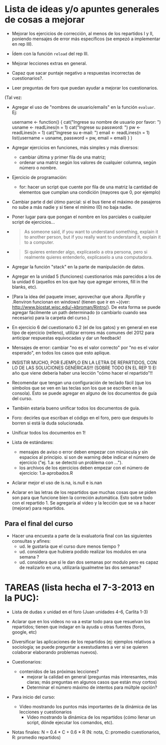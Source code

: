 Lista de ideas y/o apuntes generales de cosas a mejorar
=======================================================

* Mejorar los ejercicios de corrección, al menos de los repartidos I y II, poniendo mensajes de error más específicos (se empezó a implementar en rep III).

* Ídem con la función `reload` del rep III.

* Mejorar lecciones extras en general.

* Capaz que sacar puntaje negativo a respuestas incorrectas de cuestionarios?.

* Leer preguntas de foro que puedan ayudar a mejorar los cuestionarios.

(Tal vez:
* Agregar el uso de "nombres de usuario/emails" en la función `evaluar`. Ej:

    username <- function() {
      cat("Ingrese su nombre de usuario por favor: ")
      usname <- readLines(n = 1)
      cat("Ingrese su password: ")
      pw <- readLines(n = 1)
      cat("Ingrese su e-mail: ")
      email <- readLines(n = 1)
      list(username = usname, password = pw, email = email)
    }
)

* Agregar ejercicios en funciones, más simples y más diversos:
  - cambiar última y primer fila de una matriz;
  - ordenar una matriz según los valores de cualquier columna, según número o nombre.

* Ejercicio de programación:
  - for: hacer un script que cuente por fila de una matriz la cantidad de elementos que cumplan una condición (mayores que 0, por ejemplo)

* Cambiar parte d del útimo parcial: si el bus tiene el máximo de pasajeros no sube a más nadie y si tiene el mínimo (0) no baja nadie.

* Poner lugar para que pongan el nombre en los parciales o cualquier script de ejercicios...


* > As someone said, if you want to understand something, explain it to another person, but if you really want to understand it, explain it to a computer.

* > Si quieres entender algo, explícaselo a otra persona, pero si realmente quieres entenderlo, explícaselo a una computadora.

* Agregar la función "stack" en la parte de manipulación de datos.

* Agregar en la unidad 5 (funciones) cuestionarios más parecidos a los de la unidad 6 (aquellos en los que hay que agregar errores, fill in the blanks, etc).

* [Para la idea del paquete imser, aprovechar que ahora .Rprofile y .Renviron funcionan en windows! (tienen que ir en ~)(ver: http://www.biostat.wisc.edu/~kbroman/Rintro/). De esta forma se puede agregar fácilmente un path determinado (o cambiarlo cuando sea necesario) para la carpeta del curso.]

* En ejercicio 6 del cuestionario 6.2 (el de los gatos) y en general en ese tipo de ejercicio (relleno), utilizar errores más comunes del 2012 para anticipar respuestas equivocadas y dar un feedback!

* Mensajes de error: cambiar "no es el valor correcto" por "no es el valor esperado", en todos los casos que esto aplique.

* INSISTIR MUCHO, POR EJEMPLO EN LA LETRA DE REPARTIDOS, CON LO DE LAS SOLUCIONES GENÉRICAS!!! (SOBRE TODO EN EL REP 1)
  El año que viene debería haber una lección "cómo hacer el repartido"!!

* Recomendar que tengan una configuración de teclado fácil (que los símbolos que se ven en las teclas son los que se escriben en la consola). Esto se puede agregar en alguno de los documentos de guía del curso.

* También estaría bueno unificar todos los documentos de guía.

* Foro: decirles que escriban el código en el foro, pero que después lo borren si está la duda solucionada.

* Unificar todos los documentos en 1!

* Lista de estándares:

  - mensajes de aviso o error deben empezar con minúscula y sin espacios al principio. si son de warning debe indicar el número de ejercicio ("ej. 1.a: se detectó un problema con ...").
  - los archivos de los ejercicios deben empezar con el número de ejercicio: 1.a-aprobados.R

* Aclarar mejor el uso de is.na, is.null e is.nan

* Aclarar en las letras de los repartidos que muchas cosas que se piden son para que funcione bien la correción automática. Esto sobre todo con el repartido 1. Se agregaría al video y la lección que se va a hacer (mejorar) para repartidos.

Para el final del curso
-----------------------

* Hacer una encuesta a parte de la evaluatoria final con las siguientes consultas y afines:
	- ud. le gustaria que el curso dure menos tiempo ?
	- ud. considera que hubiera podido realizar los modulos en una semana ?
	- ud. considera que si le dan dos semanas por modulo pero es capaz de realizarlo en una, utilizaría igualmetne las dos semanas?


TAREAS (lista hecha el 7-3-2013 en la PUC):
===========================================

* Lista de dudas x unidad en el foro (Juan unidades 4-6, Carlita 1-3)

* Aclarar que en los videos no va a estar todo para que resuelvan los repartidos; tienen que indagar en la ayuda u otras fuentes (foros, google, etc)

* Diversificar las aplicaciones de los repartidos (ej: ejemplos relativos a sociología; se puede preguntar a exestudiantes a ver si se quieren colaborar elaborando problemas nuevos).

* Cuestionarios:
  - contenidos de las próximas lecciones?
	- mejorar la calidad en general (preguntas más interesantes, más claras; más preguntas en algunos casos que están muy cortos)
	- Determinar el número máximo de intentos para múltple opción?

* Para inicio del curso:
  - Video mostrando los puntos más importantes de la dinámica de las lecciones y cuestionarios
	- Video mostrando la dinámica de los repartidos (cómo llenar un script, dónde ejecutar los comandos, etc).

* Notas finales: N = 0.4 * C + 0.6 * R
(N: nota, C: promedio cuestionarios, R: promedio repartidos)




